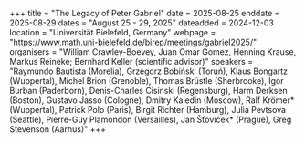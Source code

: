 +++
title = "The Legacy of Peter Gabriel"
date = 2025-08-25
enddate = 2025-08-29
dates = "August 25 - 29, 2025"
dateadded = 2024-12-03
location = "Universität Bielefeld, Germany"
webpage = "https://www.math.uni-bielefeld.de/birep/meetings/gabriel2025/"
organisers = "William Crawley-Boevey, Juan Omar Gomez, Henning Krause, Markus Reineke; Bernhard Keller (scientific advisor)"
speakers = "Raymundo Bautista (Morelia), Grzegorz Bobiński (Toruń), Klaus Bongartz (Wuppertal), Michel Brion (Grenoble), Thomas Brüstle (Sherbrooke), Igor Burban (Paderborn), Denis-Charles Cisinski (Regensburg), Harm Derksen (Boston), Gustavo Jasso (Cologne), Dmitry Kaledin (Moscow), Ralf Krömer* (Wuppertal), Patrick Polo (Paris), Birgit Richter (Hamburg), Julia Pevtsova (Seattle), Pierre-Guy Plamondon (Versailles), Jan Šťovíček* (Prague), Greg Stevenson (Aarhus)"
+++
